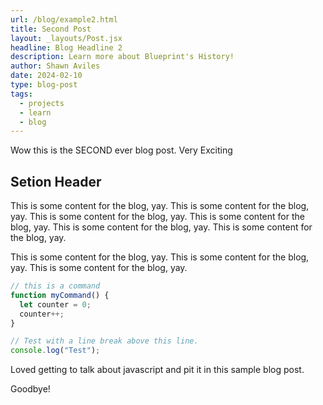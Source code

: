 ```yaml
---
url: /blog/example2.html
title: Second Post
layout: _layouts/Post.jsx
headline: Blog Headline 2
description: Learn more about Blueprint's History!
author: Shawn Aviles
date: 2024-02-10
type: blog-post
tags:
  - projects
  - learn
  - blog
---
```


Wow this is the SECOND ever blog post. Very Exciting

## Setion Header

This is some content for the blog, yay. This is some content for the blog, yay. This is some content for the blog, yay. This is some content for the blog, yay. This is some content for the blog, yay. This is some content for the blog, yay.

This is some content for the blog, yay. This is some content for the blog, yay. This is some content for the blog, yay.

```js
// this is a command
function myCommand() {
  let counter = 0;
  counter++;
}

// Test with a line break above this line.
console.log("Test");
```

Loved getting to talk about javascript and pit it in this sample blog post.

Goodbye!
